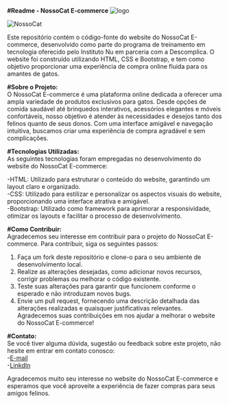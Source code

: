 **#Readme - NossoCat E-commerce**   ![logo](https://raw.githubusercontent.com/Luchecy/NossoCat-Descomplica/main/img/logo1.png)


![NossoCat](https://github.com/Luchecy/NossoCat-Descomplica/assets/121204669/b8ffe7a4-f65b-4b7f-a85e-6354f5b485dc)

   Este repositório contém o código-fonte do website do NossoCat E-commerce, desenvolvido como parte do programa de treinamento em tecnologia oferecido pelo Instituto Nu em parceria com a Descomplica. O website foi construído utilizando HTML, CSS e Bootstrap, e tem como objetivo proporcionar uma experiência de compra online fluida para os amantes de gatos.

**#Sobre o Projeto:**  
   O NossoCat E-commerce é uma plataforma online dedicada a oferecer uma ampla variedade de produtos exclusivos para gatos. Desde opções de comida saudável até brinquedos interativos, acessórios elegantes e móveis confortáveis, nosso objetivo é atender às necessidades e desejos tanto dos felinos quanto de seus donos. Com uma interface amigável e navegação intuitiva, buscamos criar uma experiência de compra agradável e sem complicações.

**#Tecnologias Utilizadas:**  
   As seguintes tecnologias foram empregadas no desenvolvimento do website do NossoCat E-commerce:

-HTML: Utilizado para estruturar o conteúdo do website, garantindo um layout claro e organizado.  
-CSS: Utilizado para estilizar e personalizar os aspectos visuais do website, proporcionando uma interface atrativa e amigável.  
-Bootstrap: Utilizado como framework para aprimorar a responsividade, otimizar os layouts e facilitar o processo de desenvolvimento.

**#Como Contribuir:**  
   Agradecemos seu interesse em contribuir para o projeto do NossoCat E-commerce. Para contribuir, siga os seguintes passos:

1. Faça um fork deste repositório e clone-o para o seu ambiente de desenvolvimento local.
2. Realize as alterações desejadas, como adicionar novos recursos, corrigir problemas ou melhorar o código existente.
3. Teste suas alterações para garantir que funcionem conforme o esperado e não introduzam novos bugs.
4. Envie um pull request, fornecendo uma descrição detalhada das alterações realizadas e quaisquer justificativas relevantes.
   Agradecemos suas contribuições em nos ajudar a melhorar o website do NossoCat E-commerce!

**#Contato:**  
   Se você tiver alguma dúvida, sugestão ou feedback sobre este projeto, não hesite em entrar em contato conosco:  
-[E-mail](luchecyribeiro@outlook.com)  
-[LinkdIn](https://www.linkedin.com/in/luchecyribeiro/)

   Agradecemos muito seu interesse no website do NossoCat E-commerce e esperamos que você aproveite a experiência de fazer compras para seus amigos felinos.

